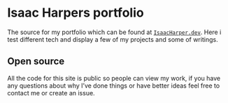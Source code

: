# Isaac Harpers portfolio 

The source for my portfolio which can be found at [`IsaacHarper.dev`](https://isaacharper.dev). Here i test different tech and display a few of my projects and some of writings.

## Open source

All the code for this site is public so people can view my work, if you have any questions about why I’ve done things or have better ideas feel free to contact me or create an issue. 
